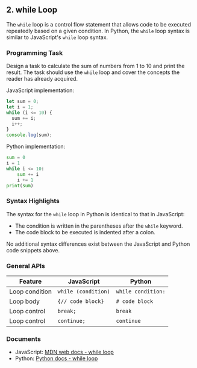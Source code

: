 

## 2. while Loop

The `while` loop is a control flow statement that allows code to be executed repeatedly based on a given condition. In Python, the `while` loop syntax is similar to JavaScript's `while` loop syntax.

### Programming Task

Design a task to calculate the sum of numbers from 1 to 10 and print the result. The task should use the `while` loop and cover the concepts the reader has already acquired.

JavaScript implementation:
```javascript
let sum = 0;
let i = 1;
while (i <= 10) {
  sum += i;
  i++;
}
console.log(sum);
```

Python implementation:

```python
sum = 0
i = 1
while i <= 10:
    sum += i
    i += 1
print(sum)
```

### Syntax Highlights

The syntax for the `while` loop in Python is identical to that in JavaScript:
- The condition is written in the parentheses after the `while` keyword.
- The code block to be executed is indented after a colon.

No additional syntax differences exist between the JavaScript and Python code snippets above.



### General APIs

|Feature | JavaScript | Python|
|--------|------------|-------|
|Loop condition | `while (condition)` | `while condition:` |
|Loop body | `{// code block}` | `# code block` |
|Loop control | `break;` | `break` |
|Loop control | `continue;` | `continue` |

### Documents
- JavaScript: [MDN web docs - while loop](https://developer.mozilla.org/en-US/docs/Web/JavaScript/Reference/Statements/while)
- Python: [Python docs - while loop](https://docs.python.org/3/reference/compound_stmts.html#the-while-statement)

